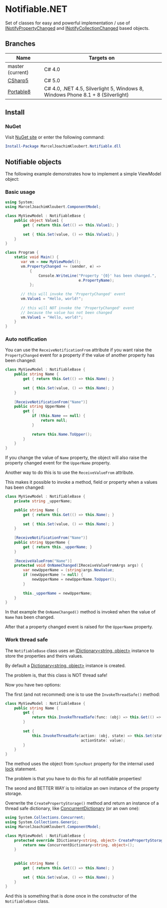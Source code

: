 # Notifiable.NET

Set of classes for easy and powerful implementation / use of [INotifyPropertyChanged](https://msdn.microsoft.com/en-us/library/system.componentmodel.inotifypropertychanged%28v=vs.110%29.aspx) and [INotifyCollectionChanged](https://msdn.microsoft.com/en-us/library/system.collections.specialized.inotifycollectionchanged%28v=vs.110%29.aspx) based objects.

## Branches

| Name  | Targets on  |
| ----- | ----------- |
| master (current)  | C# 4.0  |
| [CSharp5](https://github.com/mkloubert/Notifiable.NET/tree/CSharp5)  | C# 5.0  |
| [Portable8](https://github.com/mkloubert/Notifiable.NET/tree/Portable8)  | C# 4.0, .NET 4.5, Silverlight 5, Windows 8, Windows Phone 8.1 + 8 (Silverlight)  |

## Install

### NuGet

Visit [NuGet site](https://www.nuget.org/packages/MarcelJoachimKloubert.Notifiable.dll) or enter the following command:

```powershell
Install-Package MarcelJoachimKloubert.Notifiable.dll
```

## Notifiable objects

The following example demonstrates how to implement a simple ViewModel object:

### Basic usage

```csharp
using System;
using MarcelJoachimKloubert.ComponentModel;

class MyViewModel : NotifiableBase {
    public object Value1 {
        get { return this.Get(() => this.Value1); }
        
        set { this.Set(value, () => this.Value1); }
    }
}

class Program {
    static void Main() {
       var vm = new MyViewModel();
       vm.PropertyChanged += (sender, e) =>
           {
               Console.WriteLine("Property '{0}' has been changed.",
                                 e.PropertyName);
           };
           
       // this will invoke the 'PropertyChanged' event
       vm.Value1 = "Hello, world!";
       
       // this will NOT invoke the 'PropertyChanged' event
       // because the value has not been changed
       vm.Value1 = "Hello, world!";
    }
}
```

### Auto notification

You can use the `ReceiveNotificationFrom` attribute if you want raise the `PropertyChanged` event for a property if the value of another property has been changed:

```csharp
class MyViewModel : NotifiableBase {
    public string Name {
        get { return this.Get(() => this.Name); }
        
        set { this.Set(value, () => this.Name); }
    }
    
    [ReceiveNotificationFrom("Name")]
    public string UpperName {
        get {
            if (this.Name == null) {
                return null;
            }
        
            return this.Name.ToUpper();
        }
    }
}
```

If you change the value of `Name` property, the object will also raise the property changed event for the `UpperName` property.

Another way to do this is to use the `ReceiveValueFrom` attribute.

This makes it possible to invoke a method, field or property when a values has been changed:

```csharp
class MyViewModel : NotifiableBase {
    private string _upperName;

    public string Name {
        get { return this.Get(() => this.Name); }
        
        set { this.Set(value, () => this.Name); }
    }
    
    [ReceiveNotificationFrom("Name")]
    public string UpperName {
        get { return this._upperName; }
    }
    
    [ReceiveValueFrom("Name")]
    protected void OnNameChanged(IReceiveValueFromArgs args) {
        var newUpperName = (string)args.NewValue;
        if (newUpperName != null) {
            newUpperName = newUpperName.ToUpper();
        }
        
        this._upperName = newUpperName;
    }
}
```

In that example the `OnNameChanged()` method is invoked when the value of `Name` has been changed.

After that a property changed event is raised for the `UpperName` property.

### Work thread safe

The `NotifiableBase` class uses an [IDictionary&lt;string, object&gt;](https://msdn.microsoft.com/en-us/library/s4ys34ea(v=vs.110).aspx) instance to store the properties and theirs values.

By default a [Dictionary&lt;string, object&gt;](https://msdn.microsoft.com/en-us/library/xfhwa508%28v=vs.110%29.aspx) instance is created.

The problem is, that this class is NOT thread safe!

Now you have two options:

The first (and not recommed) one is to use the `InvokeThreadSafe()` method:

```csharp
class MyViewModel : NotifiableBase {
    public string Name {
        get {
            return this.InvokeThreadSafe(func: (obj) => this.Get(() => this.Name));
        }
        
        set {
            this.InvokeThreadSafe(action: (obj, state) => this.Set(state, () => this.Name),
                                  actionState: value);
        }
    }
}
```

The method uses the object from `SyncRoot` property for the internal used [lock](https://msdn.microsoft.com/en-us/library/vstudio/c5kehkcz%28v=vs.100%29.aspx) statement.

The problem is that you have to do this for all notifiable properties!

The seond and BETTER WAY is to initialize an own instance of the property storage.

Overwrite the `CreatePropertyStorage()` method and return an instance of a thread safe dictionary, like [ConcurrentDictionary](https://msdn.microsoft.com/en-us/library/dd287191%28v=vs.110%29.aspx) (or an own one):

```csharp
using System.Collections.Concurrent;
using System.Collections.Generic;
using MarcelJoachimKloubert.ComponentModel;

class MyViewModel : NotifiableBase {
    protected override IDictionary<string, object> CreatePropertyStorage() {
        return new ConcurrentDictionary<string, object>();
    }
    
    
    public string Name {
        get { return this.Get(() => this.Name); }
        
        set { this.Set(value, () => this.Name); }
    }
}
```

And this is something that is done once in the constructor of the `NotifiableBase` class.
